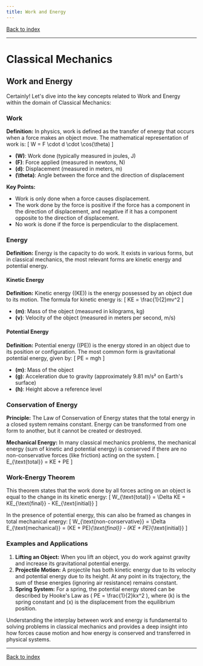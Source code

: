 ```yaml
---
title: Work and Energy
---
```


[Back to index](index.html)

---
# Classical Mechanics
## Work and Energy

Certainly! Let's dive into the key concepts related to Work and Energy within the domain of Classical Mechanics:

### Work
**Definition:** In physics, work is defined as the transfer of energy that occurs when a force makes an object move. The mathematical representation of work is:
\[ W = F \cdot d \cdot \cos(\theta) \]
- **\(W\)**: Work done (typically measured in joules, J)
- **\(F\)**: Force applied (measured in newtons, N)
- **\(d\)**: Displacement (measured in meters, m)
- **\(\theta\)**: Angle between the force and the direction of displacement

**Key Points:**
- Work is only done when a force causes displacement.
- The work done by the force is positive if the force has a component in the direction of displacement, and negative if it has a component opposite to the direction of displacement.
- No work is done if the force is perpendicular to the displacement.

### Energy
**Definition:** Energy is the capacity to do work. It exists in various forms, but in classical mechanics, the most relevant forms are kinetic energy and potential energy.

#### Kinetic Energy
**Definition:** Kinetic energy (\(KE\)) is the energy possessed by an object due to its motion. The formula for kinetic energy is:
\[ KE = \frac{1}{2}mv^2 \]
- **\(m\)**: Mass of the object (measured in kilograms, kg)
- **\(v\)**: Velocity of the object (measured in meters per second, m/s)

#### Potential Energy
**Definition:** Potential energy (\(PE\)) is the energy stored in an object due to its position or configuration. The most common form is gravitational potential energy, given by:
\[ PE = mgh \]
- **\(m\)**: Mass of the object
- **\(g\)**: Acceleration due to gravity (approximately 9.81 m/s² on Earth's surface)
- **\(h\)**: Height above a reference level

### Conservation of Energy
**Principle:** The Law of Conservation of Energy states that the total energy in a closed system remains constant. Energy can be transformed from one form to another, but it cannot be created or destroyed.

**Mechanical Energy:** In many classical mechanics problems, the mechanical energy (sum of kinetic and potential energy) is conserved if there are no non-conservative forces (like friction) acting on the system.
\[ E_{\text{total}} = KE + PE \]

### Work-Energy Theorem
This theorem states that the work done by all forces acting on an object is equal to the change in its kinetic energy:
\[ W_{\text{total}} = \Delta KE = KE_{\text{final}} - KE_{\text{initial}} \]

In the presence of potential energy, this can also be framed as changes in total mechanical energy:
\[ W_{\text{non-conservative}} = \Delta E_{\text{mechanical}} = (KE + PE)_{\text{final}} - (KE + PE)_{\text{initial}} \]

### Examples and Applications
1. **Lifting an Object:** When you lift an object, you do work against gravity and increase its gravitational potential energy.
2. **Projectile Motion:** A projectile has both kinetic energy due to its velocity and potential energy due to its height. At any point in its trajectory, the sum of these energies (ignoring air resistance) remains constant.
3. **Spring System:** For a spring, the potential energy stored can be described by Hooke's Law as \( PE = \frac{1}{2}kx^2 \), where \(k\) is the spring constant and \(x\) is the displacement from the equilibrium position.

Understanding the interplay between work and energy is fundamental to solving problems in classical mechanics and provides a deep insight into how forces cause motion and how energy is conserved and transferred in physical systems.

---
[Back to index](index.html)
